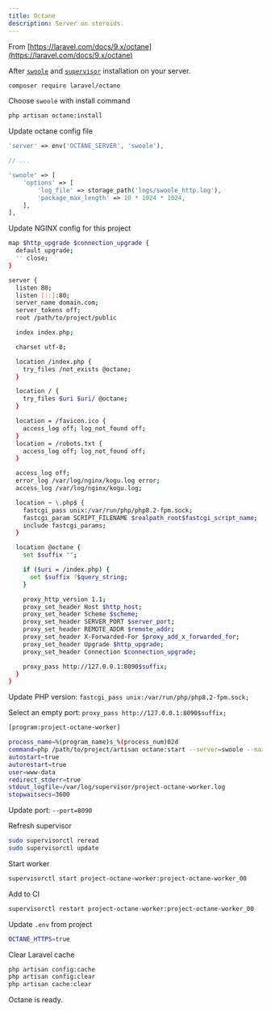 ```yaml
---
title: Octane
description: Server on steroids.
---
```


From [https://laravel.com/docs/9.x/octane](https://laravel.com/docs/9.x/octane)

After [`swoole`](/tools/swoole/install) and [`supervisor`](/frameworks/laravel/queue-jobs-schedule) installation on your server.

```sh
composer require laravel/octane
```

Choose `swoole` with install command

```sh
php artisan octane:install
```

Update octane config file

```php
'server' => env('OCTANE_SERVER', 'swoole'),

// ...

'swoole' => [
    'options' => [
        'log_file' => storage_path('logs/swoole_http.log'),
        'package_max_length' => 10 * 1024 * 1024,
    ],
],
```

Update NGINX config for this project

```sh
map $http_upgrade $connection_upgrade {
  default upgrade;
  '' close;
}

server {
  listen 80;
  listen [::]:80;
  server_name domain.com;
  server_tokens off;
  root /path/to/project/public

  index index.php;

  charset utf-8;

  location /index.php {
    try_files /not_exists @octane;
  }

  location / {
    try_files $uri $uri/ @octane;
  }

  location = /favicon.ico {
    access_log off; log_not_found off;
  }
  location = /robots.txt {
    access_log off; log_not_found off;
  }

  access_log off;
  error_log /var/log/nginx/kogu.log error;
  access_log /var/log/nginx/kogu.log;

  location ~ \.php$ {
    fastcgi_pass unix:/var/run/php/php8.2-fpm.sock;
    fastcgi_param SCRIPT_FILENAME $realpath_root$fastcgi_script_name;
    include fastcgi_params;
  }

  location @octane {
    set $suffix "";

    if ($uri = /index.php) {
      set $suffix ?$query_string;
    }

    proxy_http_version 1.1;
    proxy_set_header Host $http_host;
    proxy_set_header Scheme $scheme;
    proxy_set_header SERVER_PORT $server_port;
    proxy_set_header REMOTE_ADDR $remote_addr;
    proxy_set_header X-Forwarded-For $proxy_add_x_forwarded_for;
    proxy_set_header Upgrade $http_upgrade;
    proxy_set_header Connection $connection_upgrade;

    proxy_pass http://127.0.0.1:8090$suffix;
  }
}
```

Update PHP version: `fastcgi_pass unix:/var/run/php/php8.2-fpm.sock;`

Select an empty port: `proxy_pass http://127.0.0.1:8090$suffix;`

```sh
[program:project-octane-worker]

process_name=%(program_name)s_%(process_num)02d
command=php /path/to/project/artisan octane:start --server=swoole --max-requests=1000 --port=8090
autostart=true
autorestart=true
user=www-data
redirect_stderr=true
stdout_logfile=/var/log/supervisor/project-octane-worker.log
stopwaitsecs=3600
```

Update port: `--port=8090`

Refresh supervisor

```sh
sudo supervisorctl reread
sudo supervisorctl update
```

Start worker

```sh
supervisorctl start project-octane-worker:project-octane-worker_00
```

Add to CI

```sh
supervisorctl restart project-octane-worker:project-octane-worker_00
```

Update `.env` from project

```sh
OCTANE_HTTPS=true
```

Clear Laravel cache

```sh
php artisan config:cache
php artisan config:clear
php artisan cache:clear
```

Octane is ready.
